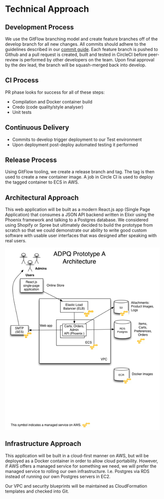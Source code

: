 # Technical Approach
## Development Process
We use the GitFlow branching model and create feature branches off of the develop branch for all new changes. All 
commits should adhere to the guidelines described in our [commit guide](https://github.com/labzero/guides/blob/master/process/commit_guide.md). 
Each feature branch is pushed to Github and a pull request is created, built and tested in CircleCI before peer-review 
is performed by other developers on the team. Upon final approval by the dev lead, the branch will be squash-merged back 
into develop.

## CI Process
PR phase looks for success for all of these steps:
* Compilation and Docker container build
* Credo (code quality/style analyser)
* Unit tests

## Continuous Delivery
* Commits to develop trigger deployment to our Test environment
* Upon deployment post-deploy automated testing it performed

## Release Process
Using GitFlow tooling, we create a release branch and tag. The tag is then used to create a new container image. A job 
in Circle CI is used to deploy the tagged container to ECS in AWS.

## Architectural Approach
This web application will be built as a modern React.js app (Single Page Application) that consumes a JSON API backend 
written in Elixir using the Phoenix framework and talking to a Postgres database. We considered using Shopify or Spree 
but ultimately decided to build the prototype from scratch so that we could demonstrate our ability to write good custom
 software with usable user interfaces that was designed after speaking with real users.
 
![Cloud Architecture](/docs/ADPQ-PrototypeA-Architecture.png)

## Infrastructure Approach
This application will be built in a cloud-first manner on AWS, but will be deployed as a Docker container in order to 
allow cloud portability. However, if AWS offers a managed service for something we need, we will prefer the managed 
service to rolling our own infrastructure. I.e. Postgres via RDS instead of running our own Postgres servers in EC2. 

Our VPC and security blueprints will be maintained as CloudFormation templates and checked into Git.